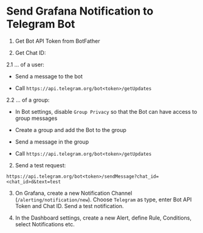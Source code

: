 # Send Grafana Notification to Telegram Bot


1. Get Bot API Token from BotFather

2. Get Chat ID:

  2.1 ... of a user:

  * Send a message to the bot

  * Call `https://api.telegram.org/bot<token>/getUpdates`

  2.2 ... of a group:

  * In Bot settings, disable `Group Privacy` so that the Bot can have access to group messages

  * Create a group and add the Bot to the group

  * Send a message in the group

  * Call `https://api.telegram.org/bot<token>/getUpdates`

2. Send a test request:

  ```
  https://api.telegram.org/bot<token>/sendMessage?chat_id=<chat_id>d&text=test
  ```

3. On Grafana, create a new Notification Channel (`/alerting/notification/new`). Choose `Telegram` as type, enter Bot API Token and Chat ID. Send a test notification.

4. In the Dashboard settings, create a new Alert, define Rule, Conditions, select Notifications etc.
